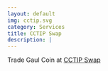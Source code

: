 ```yaml
---
layout: default
img: cctip.svg
category: Services
title: CCTIP Swap
description: |
---
```

  Trade Gaul Coin at [CCTIP Swap](https://my.cctip.io/token/swap?token_a=06060001&token_b=06097631)
